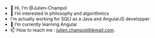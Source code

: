 - 👋 Hi, I’m @Julien-Champol
- 👀 I’m interested in philosophy and algorithmics
- I'm actually working for SQLI as a Java and AngularJS developper
- 🌱 I’m currently learning Angular
- 📫 How to reach me : julien.champol@ikmail.com.

<!---
Julien-Champol/Julien-Champol is a ✨ special ✨ repository because its `README.md` (this file) appears on your GitHub profile.
You can click the Preview link to take a look at your changes.
--->
